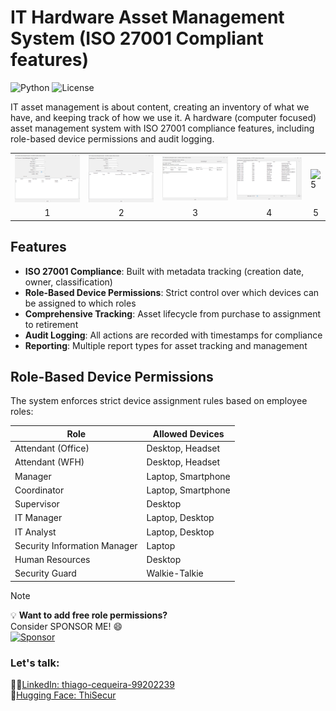# IT Hardware Asset Management System (ISO 27001 Compliant features)

![Python](https://img.shields.io/badge/python-3.x-blue.svg)
![License](https://img.shields.io/badge/license-MIT-green.svg)

IT asset management is about content, creating an inventory of what we have, and keeping track of how we use it. 
A hardware (computer focused) asset management system with ISO 27001 compliance features, including role-based device permissions and audit logging.

<table>
  <tr>
    <td><img src="images/im1.png" alt="1" width="800"></td>
    <td><img src="images/im2.png" alt="2" width="800"></td>
    <td><img src="images/im3.png" alt="3" width="800"></td>
    <td><img src="images/im4.png" alt="4" width="800"></td>
    <td><img src="images/im5.png" alt="5" width="800"></td>
  </tr>
  <tr>
    <td style="text-align: center;">1 </td>
    <td style="text-align: center;">2 </td>
    <td style="text-align: center;">3 </td>
    <td style="text-align: center;">4 </td>
    <td style="text-align: center;">5 </td>
  </tr>
</table>

## Features

- **ISO 27001 Compliance**: Built with metadata tracking (creation date, owner, classification)
- **Role-Based Device Permissions**: Strict control over which devices can be assigned to which roles
- **Comprehensive Tracking**: Asset lifecycle from purchase to assignment to retirement
- **Audit Logging**: All actions are recorded with timestamps for compliance
- **Reporting**: Multiple report types for asset tracking and management

## Role-Based Device Permissions

The system enforces strict device assignment rules based on employee roles:

| Role                          | Allowed Devices               |
|-------------------------------|-------------------------------|
| Attendant (Office)            | Desktop, Headset              |
| Attendant (WFH)               | Desktop, Headset              |
| Manager                       | Laptop, Smartphone            |
| Coordinator                   | Laptop, Smartphone            |
| Supervisor                    | Desktop                       |
| IT Manager                    | Laptop, Desktop               |
| IT Analyst                    | Laptop, Desktop               |
| Security Information Manager  | Laptop                        |
| Human Resources               | Desktop                       |
| Security Guard                | Walkie-Talkie                 |  


> [!NOTE]
> 💡 **Want to add free role permissions?**   
> Consider SPONSOR ME! 😄  
> [![Sponsor](https://img.shields.io/badge/Sponsor-%E2%9D%A4-red)](https://github.com/sponsors/ThiagoMaria-SecurityIT)   

### Let's talk:
🤵🏽[LinkedIn: thiago-cequeira-99202239](https://www.linkedin.com/in/thiago-cequeira-99202239/) \
🤗[Hugging Face: ThiSecur](https://huggingface.co/ThiSecur)
